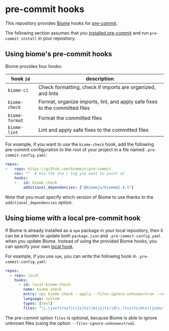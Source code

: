 # pre-commit hooks

This repository provides [Biome](https://biomejs.dev) hooks for [pre-commit](https://pre-commit.com/).

The following section assumes that you [installed pre-commit](https://pre-commit.com/index.html#install) and run `pre-commit install` in your repository.

## Using biome's pre-commit hooks

Biome provides four hooks:

| hook `id` | description |
| --------- | ----------- |
| `biome-ci`      | Check formatting, check if imports are organized, and lints |
| `biome-check`   | Format, organize imports, lint, and apply safe fixes to the committed files |
| `biome-format`  | Format the committed files |
| `biome-lint`    | Lint and apply safe fixes to the committed files |

For example, if you want to use the `biome-check` hook,
add the following pre-commit configuration to the root of your project in a file named `.pre-commit-config.yaml`:

```yaml
repos:
-   repo: https://github.com/biomejs/pre-commit
    rev: ""  # Use the sha / tag you want to point at
    hooks:
    -   id: biome-check
        additional_dependencies: ["@biomejs/biome@1.4.1"]
```

Note that you must specify which version of Biome to use thanks to the `additional_dependencies` option.

## Using biome with a local pre-commit hook

If Biome is already installed as a `npm` package in your local repository,
then it can be a burden to update both `package.json` and `.pre-commit-config.yaml` when you update Biome.
Instead of using the provided Biome hooks, you can specify your own [local hook](https://pre-commit.com/index.html#repository-local-hooks).

For example, if you use `npm`, you can write the following hook in `.pre-commit-config.yaml`:

```yaml
repos:
  - repo: local
    hooks:
      - id: local-biome-check
        name: biome check
        entry: npx biome check --apply --files-ignore-unknown=true --no-errors-on-unmatched
        language: system
        types: [text]
        files: "\\.(jsx?|tsx?|c(js|ts)|m(js|ts)|d\\.(ts|cts|mts)|jsonc?)$"
```

The pre-commit option `files` is optional,
because Biome is able to ignore unknown files (using the option `--files-ignore-unknown=true`).

